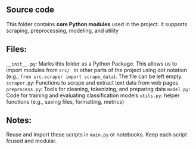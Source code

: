 ## Source code

This folder contains **core Python modules** used in the project. It supports scraping, preprocessing, modeling, and utility

## Files:

`__init__.py`: Marks this folder as a Python Package. This allows us to import modules from `src/ ` in other parts of the project using dot notation (e.g., `from src.scraper import scrape_data`). The file can be left empty.
`scraper.py`: Functions to scrape and extract text data from web pages
`preprocess.py`: Tools for cleaning, tokenizing, and preparing data
`model.py`: Code for training and evaluating classification models
`utils.py`: helper functions (e.g., saving files, formatting, metrics)

## Notes:

Reuse and import these scripts in `main.py` or notebooks.
Keep each script fcused and modular.
